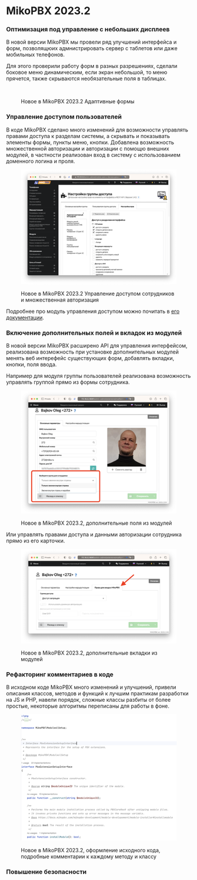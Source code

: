 # MikoPBX 2023.2

### Оптимизация под управление с небольших дисплеев

В новой версии MikoPBX мы провели ряд улучшений интерфейса и форм, позволящюих адмнистрировать сервер с таблетов или даже мобильных телефонов.

Для этого проверили работу форм в разных разрешениях, сделали боковое меню динамическим, если экран небольшой, то меню прячется, также скрываются необязательные поля в таблицах.

<figure><img src="../../.gitbook/assets/2023_2AdaptiveRus.gif" alt=""><figcaption><p>Новое в MikoPBX 2023.2 Адаптивные формы</p></figcaption></figure>

### Управление доступом пользователей

В коде MikoPBX сделано много изменений для возможности управлять правами доступа к разделам системы, а скрывать и показывать элементы формы, пункты меню, кнопки. Добавлена возможность множественной авторизации и авторизации с помощю внешних модулей, в частности реализован вход в систему с использованием доменного логина и проля.

<figure><img src="../../.gitbook/assets/rights-control.png" alt=""><figcaption><p>Новое в MikoPBX 2023.2 Управление доступом сотрудников и множественная авторизация</p></figcaption></figure>

Подробнее про модуль управления доступом можно почитать в [его документации](../../modules/miko/module-users-u-i.md).

### Включение дополнительных полей и вкладок из модулей

В новой версии MikoPBX расширено API для управления интерфейсом, реализована возможность при установке дополнительных модулей менять веб интерефейс существующих форм, добавлять вкладки, кнопки, поля ввода.&#x20;

Например для модуля группы пользователей реализована возможность управлять группой прямо из формы сотрудника.

<figure><img src="../../.gitbook/assets/New2023.2.additionalFieldsRu.png" alt=""><figcaption><p>Новое в MikoPBX 2023.2, дополнительные поля из модулей</p></figcaption></figure>

Или управлять правами доступа и данными авторизации сотрудника прямо из его карточки.

<figure><img src="../../.gitbook/assets/New2023.2.additionalTabRu.png" alt=""><figcaption><p>Новое в MikoPBX 2023.2, дополнительные вкладки из модулей</p></figcaption></figure>

### Рефакторинг комментариев в коде

В исходном коде MikoPBX много изменений и улучшений, привели описания классов, методов и функций к лучшим практикам разработки на JS и PHP, навели порядок, сложные классы разбиты от более простые, некоторые алгоритмы переписаны для работы в фоне.

<figure><img src="../../.gitbook/assets/New2023.3.CodeCommentsEng.png" alt=""><figcaption><p>Новое в MikoPBX 2023.2, оформление исходного кода, подробные комментарии к каждому методу и классу</p></figcaption></figure>

### Повышение безопасности

